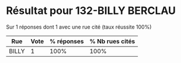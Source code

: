 # Résultat pour 132-BILLY BERCLAU

Sur 1 réponses dont 1 avec une rue cité (taux réussite 100%)

| Rue | Vote | % réponses | % Nb rues cités|
|-----|------|------------|----------------|
| BILLY | 1 | 100% | 100%|
